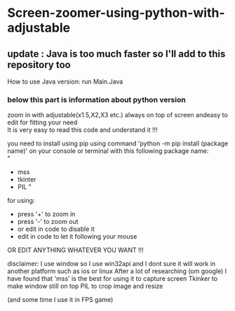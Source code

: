# Screen-zoomer-using-python-with-adjustable
## update : Java is too much faster so I'll add to this repository too
How to use Java version: run Main.Java 
### below this part is information about python version
zoom in with adjustable(x1.5,X2,X3 etc.) always on top of screen andeasy to edit for fitting your need</br>
It is very easy to read this code and understand it !!!

you need to install using pip using command 'python -m pip install (package name)' on your console or terminal with this following package name:</br>
"
* mss
* tkinter
* PIL
"

for using:
* press '+' to zoom in
* press '-' to zoom out
* or edit in code to disable it
* edit in code to let it following your mouse

OR EDIT ANYTHING WHATEVER YOU WANT !!!


disclaimer:
I use window so I use win32api and I dont sure it will work in another platform such as ios or linux
After a lot of researching (om google) I have found that 'mss' is the best for using it to capture screen
Tkinker to make window still on top
PIL to crop image and resize

(and some time I use it in FPS game)
